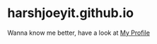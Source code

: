 # harshjoeyit.github.io
Wanna know me better, have a look at [My Profile](http://harshjoeyit.github.io/)
